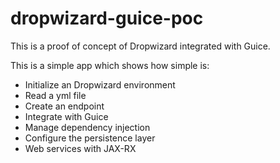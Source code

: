 # dropwizard-guice-poc

This is a proof of concept of Dropwizard integrated with Guice.

This is a simple app which shows how simple is:

* Initialize an Dropwizard environment
* Read a yml file
* Create an endpoint
* Integrate with Guice
* Manage dependency injection
* Configure the persistence layer
* Web services with JAX-RX
